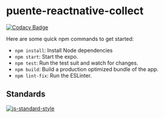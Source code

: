 # puente-reactnative-collect
[![Codacy Badge](https://api.codacy.com/project/badge/Grade/490748505d184028b66bbdaf9c83f887)](https://app.codacy.com/manual/hopetambala/puente-reactnative-collect?utm_source=github.com&utm_medium=referral&utm_content=hopetambala/puente-reactnative-collect&utm_campaign=Badge_Grade_Settings)

Here are some quick npm commands to get started:
- `npm install`: Install Node dependencies
- `npm start`: Start the expo.
- `npm test`: Run the test suit and watch for changes.
- `npm build`: Build a production optimized bundle of the app.
- `npm lint-fix`: Run the ESLinter.


## Standards
[![js-standard-style](https://cdn.rawgit.com/standard/standard/master/badge.svg)](https://github.com/expo-community/standard-version-expo)

